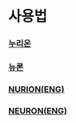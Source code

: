 # 사용법

### [누리온](nurion/)

### [뉴론](neuron/)

### [NURION(ENG)](nurion-eng/)

### [NEURON(ENG)](neuron-eng/)
